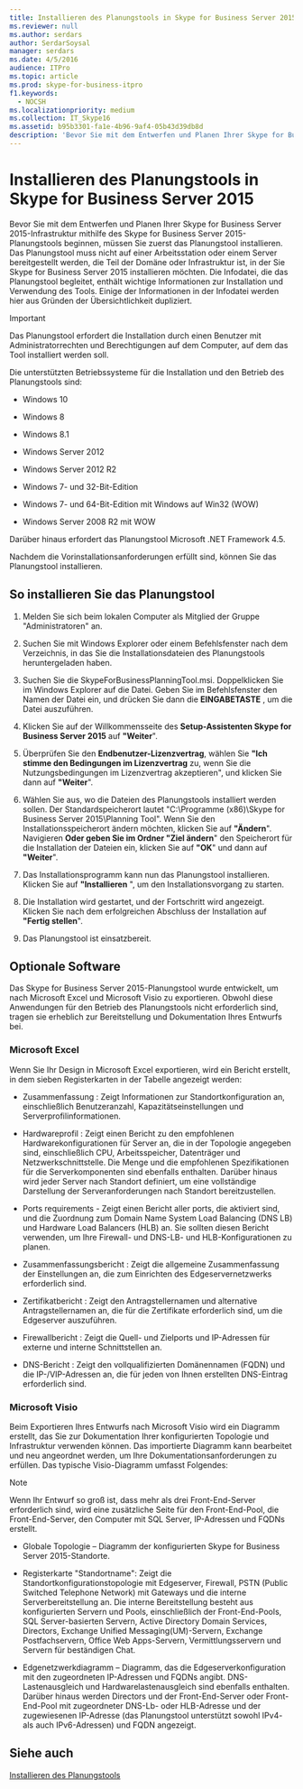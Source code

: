 ```yaml
---
title: Installieren des Planungstools in Skype for Business Server 2015
ms.reviewer: null
ms.author: serdars
author: SerdarSoysal
manager: serdars
ms.date: 4/5/2016
audience: ITPro
ms.topic: article
ms.prod: skype-for-business-itpro
f1.keywords:
  - NOCSH
ms.localizationpriority: medium
ms.collection: IT_Skype16
ms.assetid: b95b3301-fa1e-4b96-9af4-05b43d39db8d
description: 'Bevor Sie mit dem Entwerfen und Planen Ihrer Skype for Business Server 2015-Infrastruktur mithilfe des Skype for Business Server 2015-Planungstools beginnen, müssen Sie zuerst das Planungstool installieren. Das Planungstool muss nicht auf einer Arbeitsstation oder einem Server bereitgestellt werden, die Teil der Domäne oder Infrastruktur ist, in der Sie Skype for Business Server 2015 installieren möchten. Die Infodatei, die das Planungstool begleitet, enthält wichtige Informationen zur Installation und Verwendung des Tools. Einige der Informationen in der Infodatei werden hier aus Gründen der Übersichtlichkeit dupliziert.'
---
```


# <a name="install-the-planning-tool-in-skype-for-business-server-2015"></a>Installieren des Planungstools in Skype for Business Server 2015

Bevor Sie mit dem Entwerfen und Planen Ihrer Skype for Business Server 2015-Infrastruktur mithilfe des Skype for Business Server 2015-Planungstools beginnen, müssen Sie zuerst das Planungstool installieren. Das Planungstool muss nicht auf einer Arbeitsstation oder einem Server bereitgestellt werden, die Teil der Domäne oder Infrastruktur ist, in der Sie Skype for Business Server 2015 installieren möchten. Die Infodatei, die das Planungstool begleitet, enthält wichtige Informationen zur Installation und Verwendung des Tools. Einige der Informationen in der Infodatei werden hier aus Gründen der Übersichtlichkeit dupliziert.

> [!IMPORTANT]
> Das Planungstool erfordert die Installation durch einen Benutzer mit Administratorrechten und Berechtigungen auf dem Computer, auf dem das Tool installiert werden soll.

Die unterstützten Betriebssysteme für die Installation und den Betrieb des Planungstools sind:

- Windows 10

- Windows 8

- Windows 8.1

- Windows Server 2012

- Windows Server 2012 R2

- Windows 7- und 32-Bit-Edition

- Windows 7- und 64-Bit-Edition mit Windows auf Win32 (WOW)

- Windows Server 2008 R2 mit WOW

Darüber hinaus erfordert das Planungstool Microsoft .NET Framework 4.5.

Nachdem die Vorinstallationsanforderungen erfüllt sind, können Sie das Planungstool installieren.



## <a name="to-install-the-planning-tool"></a>So installieren Sie das Planungstool

1. Melden Sie sich beim lokalen Computer als Mitglied der Gruppe "Administratoren" an.

2. Suchen Sie mit Windows Explorer oder einem Befehlsfenster nach dem Verzeichnis, in das Sie die Installationsdateien des Planungstools heruntergeladen haben.

3. Suchen Sie die SkypeForBusinessPlanningTool.msi. Doppelklicken Sie im Windows Explorer auf die Datei. Geben Sie im Befehlsfenster den Namen der Datei ein, und drücken Sie dann die **EINGABETASTE** , um die Datei auszuführen.

4. Klicken Sie auf der Willkommensseite des **Setup-Assistenten Skype for Business Server 2015** auf **"Weiter**".

5. Überprüfen Sie den **Endbenutzer-Lizenzvertrag**, wählen Sie **"Ich stimme den Bedingungen im Lizenzvertrag** zu, wenn Sie die Nutzungsbedingungen im Lizenzvertrag akzeptieren", und klicken Sie dann auf **"Weiter**".

6. Wählen Sie aus, wo die Dateien des Planungstools installiert werden sollen. Der Standardspeicherort lautet "C:\Programme (x86)\Skype for Business Server 2015\Planning Tool". Wenn Sie den Installationsspeicherort ändern möchten, klicken Sie auf **"Ändern**". Navigieren **Oder geben Sie im Ordner "Ziel ändern**" den Speicherort für die Installation der Dateien ein, klicken Sie auf **"OK**" und dann auf **"Weiter**".

7. Das Installationsprogramm kann nun das Planungstool installieren. Klicken Sie auf **"Installieren** ", um den Installationsvorgang zu starten.

8. Die Installation wird gestartet, und der Fortschritt wird angezeigt. Klicken Sie nach dem erfolgreichen Abschluss der Installation auf **"Fertig stellen**".

9. Das Planungstool ist einsatzbereit.

## <a name="optional-software"></a>Optionale Software
<a name="Optional_Software"> </a>

Das Skype for Business Server 2015-Planungstool wurde entwickelt, um nach Microsoft Excel und Microsoft Visio zu exportieren. Obwohl diese Anwendungen für den Betrieb des Planungstools nicht erforderlich sind, tragen sie erheblich zur Bereitstellung und Dokumentation Ihres Entwurfs bei.

### <a name="microsoft-excel"></a>Microsoft Excel

Wenn Sie Ihr Design in Microsoft Excel exportieren, wird ein Bericht erstellt, in dem sieben Registerkarten in der Tabelle angezeigt werden:

- Zusammenfassung : Zeigt Informationen zur Standortkonfiguration an, einschließlich Benutzeranzahl, Kapazitätseinstellungen und Serverprofilinformationen.

- Hardwareprofil : Zeigt einen Bericht zu den empfohlenen Hardwarekonfigurationen für Server an, die in der Topologie angegeben sind, einschließlich CPU, Arbeitsspeicher, Datenträger und Netzwerkschnittstelle. Die Menge und die empfohlenen Spezifikationen für die Serverkomponenten sind ebenfalls enthalten. Darüber hinaus wird jeder Server nach Standort definiert, um eine vollständige Darstellung der Serveranforderungen nach Standort bereitzustellen.

- Ports requirements - Zeigt einen Bericht aller ports, die aktiviert sind, und die Zuordnung zum Domain Name System Load Balancing (DNS LB) und Hardware Load Balancers (HLB) an. Sie sollten diesen Bericht verwenden, um Ihre Firewall- und DNS-LB- und HLB-Konfigurationen zu planen.

- Zusammenfassungsbericht : Zeigt die allgemeine Zusammenfassung der Einstellungen an, die zum Einrichten des Edgeservernetzwerks erforderlich sind.

- Zertifikatbericht : Zeigt den Antragstellernamen und alternative Antragstellernamen an, die für die Zertifikate erforderlich sind, um die Edgeserver auszuführen.

- Firewallbericht : Zeigt die Quell- und Zielports und IP-Adressen für externe und interne Schnittstellen an.

- DNS-Bericht : Zeigt den vollqualifizierten Domänennamen (FQDN) und die IP-/VIP-Adressen an, die für jeden von Ihnen erstellten DNS-Eintrag erforderlich sind.

### <a name="microsoft-visio"></a>Microsoft Visio

Beim Exportieren Ihres Entwurfs nach Microsoft Visio wird ein Diagramm erstellt, das Sie zur Dokumentation Ihrer konfigurierten Topologie und Infrastruktur verwenden können. Das importierte Diagramm kann bearbeitet und neu angeordnet werden, um Ihre Dokumentationsanforderungen zu erfüllen. Das typische Visio-Diagramm umfasst Folgendes:

> [!NOTE]
> Wenn Ihr Entwurf so groß ist, dass mehr als drei Front-End-Server erforderlich sind, wird eine zusätzliche Seite für den Front-End-Pool, die Front-End-Server, den Computer mit SQL Server, IP-Adressen und FQDNs erstellt.

- Globale Topologie – Diagramm der konfigurierten Skype for Business Server 2015-Standorte.

- Registerkarte "Standortname": Zeigt die Standortkonfigurationstopologie mit Edgeserver, Firewall, PSTN (Public Switched Telephone Network) mit Gateways und die interne Serverbereitstellung an. Die interne Bereitstellung besteht aus konfigurierten Servern und Pools, einschließlich der Front-End-Pools, SQL Server-basierten Servern, Active Directory Domain Services, Directors, Exchange Unified Messaging(UM)-Servern, Exchange Postfachservern, Office Web Apps-Servern, Vermittlungsservern und Servern für beständigen Chat.

- Edgenetzwerkdiagramm – Diagramm, das die Edgeserverkonfiguration mit den zugeordneten IP-Adressen und FQDNs angibt. DNS-Lastenausgleich und Hardwarelastenausgleich sind ebenfalls enthalten. Darüber hinaus werden Directors und der Front-End-Server oder Front-End-Pool mit zugeordneter DNS-Lb- oder HLB-Adresse und der zugewiesenen IP-Adresse (das Planungstool unterstützt sowohl IPv4- als auch IPv6-Adressen) und FQDN angezeigt.

## <a name="see-also"></a>Siehe auch
<a name="Optional_Software"> </a>

[Installieren des Planungstools](/previous-versions/office/lync-server-2013/lync-server-2013-installing-the-planning-tool)